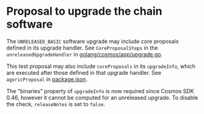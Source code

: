 # Proposal to upgrade the chain software

The `UNRELEASED_BASIC` software upgrade may include core proposals defined in
its upgrade handler. See `CoreProposalSteps` in the `unreleasedUpgradeHandler`
in [golang/cosmos/app/upgrade.go](../../../golang/cosmos/app/upgrade.go).

This test proposal may also include `coreProposals` in its `upgradeInfo`, which
are executed after those defined in that upgrade handler. See `agoricProposal`
in [package.json](./package.json).

The "binaries" property of `upgradeInfo` is now required since Cosmos SDK 0.46,
however it cannot be computed for an unreleased upgrade. To disable the check,
`releaseNotes` is set to `false`.
